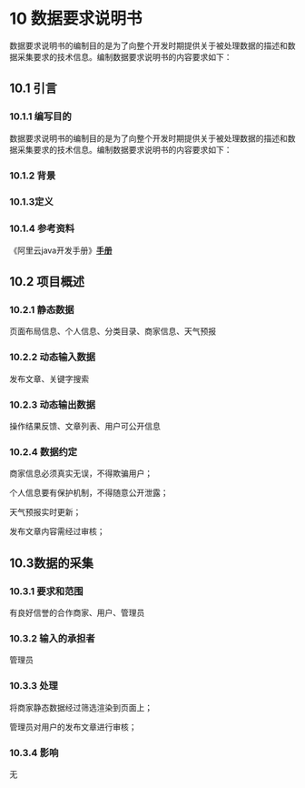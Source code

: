 # 10 数据要求说明书

数据要求说明书的编制目的是为了向整个开发时期提供关于被处理数据的描述和数据采集要求的技术信息。编制数据要求说明书的内容要求如下：

## 10.1 引言

### 10.1.1 编写目的

数据要求说明书的编制目的是为了向整个开发时期提供关于被处理数据的描述和数据采集要求的技术信息。编制数据要求说明书的内容要求如下：

### 10.1.2 背景

### 10.1.3定义

### 10.1.4 参考资料
《阿里云java开发手册》**[手册](https://yq.aliyun.com/attachment/download/?spm=a2c6h.12873639.0.0.357737bf79GYv3&id=5585)**

## 10.2 项目概述

### 10.2.1 静态数据

页面布局信息、个人信息、分类目录、商家信息、天气预报

### 10.2.2 动态输入数据

发布文章、关键字搜索

### 10.2.3 动态输出数据

操作结果反馈、文章列表、用户可公开信息

### 10.2.4 数据约定

商家信息必须真实无误，不得欺骗用户；

个人信息要有保护机制，不得随意公开泄露；

天气预报实时更新；

发布文章内容需经过审核；



## 10.3数据的采集

### 10.3.1 要求和范围

有良好信誉的合作商家、用户、管理员

### 10.3.2 输入的承担者

管理员

### 10.3.3 处理

将商家静态数据经过筛选渲染到页面上；

管理员对用户的发布文章进行审核；

### 10.3.4 影响

无
